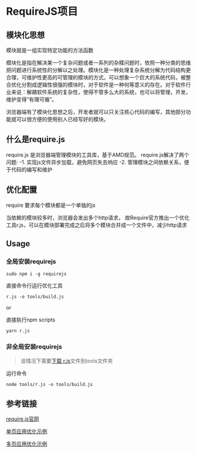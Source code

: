 # RequireJS项目

## 模块化思想

模块就是一组实现特定功能的方法函数

模块化是指在解决某一个复杂问题或者一系列的杂糅问题时，依照一种分类的思维把问题进行系统性的分解以之处理。模块化是一种处理复杂系统分解为代码结构更合理，可维护性更高的可管理的模块的方式。可以想象一个巨大的系统代码，被整合优化分割成逻辑性很强的模块时，对于软件是一种何等意义的存在。对于软件行业来说：解耦软件系统的复杂性，使得不管多么大的系统，也可以将管理，开发，维护变得“有理可循”。

浏览器端有了模块化思想之后，开发者就可以只关注核心代码的编写，其他部分功能就可以很方便的使用别人已经写好的模块。

## 什么是require.js

require.js 是浏览器端管理模块的工具库，基于AMD规范。
require.js解决了两个问题:
-1. 实现js文件异步加载，避免网页失去响应
-2. 管理模块之间依赖关系，便于代码的编写和维护

## 优化配置

require 要求每个模块都是一个单独的js

当依赖的模块较多时，浏览器会发出多个http请求， 故Require官方推出一个优化工具r.js，可以在模块部署完成之后将多个模块合并成一个文件中，减少http请求

## Usage

### 全局安装requirejs

```shell
sudo npm i -g requirejs
```

直接命令行运行优化工具

```shell
r.js -o tools/build.js
```

or

直接执行npm scripts

```shell
yarn r.js
```

### 非全局安装requirejs

> 该情况下需要[下载 r.js](https://requirejs.org/docs/download.html)文件到tools文件夹

运行命令

```shell
node tools/r.js -o tools/build.js
```

## 参考链接

[require.js官网](https://requirejs.org/)

[单页应用优化示例](https://github.com/volojs/create-template)

[多页应用优化示例](https://github.com/requirejs/example-multipage-shim)
